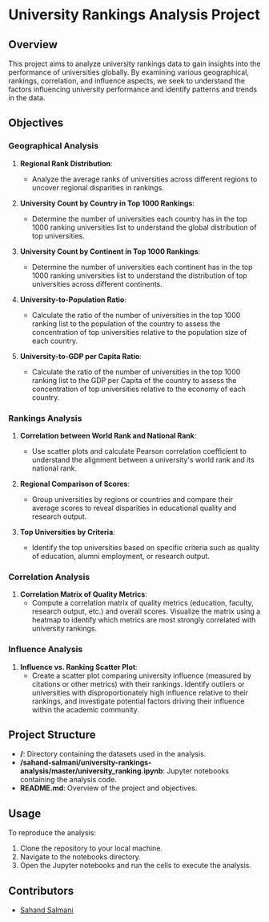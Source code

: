 # University Rankings Analysis Project

## Overview

This project aims to analyze university rankings data to gain insights into the performance of universities globally. By examining various geographical, rankings, correlation, and influence aspects, we seek to understand the factors influencing university performance and identify patterns and trends in the data.

## Objectives

### Geographical Analysis
1. **Regional Rank Distribution**:
   - Analyze the average ranks of universities across different regions to uncover regional disparities in rankings.
   
2. **University Count by Country in Top 1000 Rankings**:
   - Determine the number of universities each country has in the top 1000 ranking universities list to understand the global distribution of top universities.

3. **University Count by Continent in Top 1000 Rankings**:
   - Determine the number of universities each continent has in the top 1000 ranking universities list to understand the distribution of top universities across different continents.

4. **University-to-Population Ratio**:
   - Calculate the ratio of the number of universities in the top 1000 ranking list to the population of the country to assess the concentration of top universities relative to the population size of each country.

5. **University-to-GDP per Capita Ratio**:
   - Calculate the ratio of the number of universities in the top 1000 ranking list to the GDP per Capita of the country to assess the concentration of top universities relative to the economy of each country.

### Rankings Analysis
1. **Correlation between World Rank and National Rank**:
   - Use scatter plots and calculate Pearson correlation coefficient to understand the alignment between a university's world rank and its national rank.

2. **Regional Comparison of Scores**:
   - Group universities by regions or countries and compare their average scores to reveal disparities in educational quality and research output.

3. **Top Universities by Criteria**:
   - Identify the top universities based on specific criteria such as quality of education, alumni employment, or research output.

### Correlation Analysis
1. **Correlation Matrix of Quality Metrics**:
   - Compute a correlation matrix of quality metrics (education, faculty, research output, etc.) and overall scores. Visualize the matrix using a heatmap to identify which metrics are most strongly correlated with university rankings.

### Influence Analysis
1. **Influence vs. Ranking Scatter Plot**:
   - Create a scatter plot comparing university influence (measured by citations or other metrics) with their rankings. Identify outliers or universities with disproportionately high influence relative to their rankings, and investigate potential factors driving their influence within the academic community.

## Project Structure

- **/**: Directory containing the datasets used in the analysis.
- **/sahand-salmani/university-rankings-analysis/master/university_ranking.ipynb**: Jupyter notebooks containing the analysis code.
- **README.md**: Overview of the project and objectives.

## Usage

To reproduce the analysis:
1. Clone the repository to your local machine.
2. Navigate to the notebooks directory.
3. Open the Jupyter notebooks and run the cells to execute the analysis.

## Contributors

- [Sahand Salmani](https://github.com/sahand-salmani)
